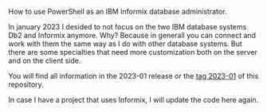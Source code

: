How to use PowerShell as an IBM Informix database administrator.

In january 2023 I desided to not focus on the two IBM database systems Db2 and Informix anymore. Why? Because in generall you can connect and work with them the same way as I do with other database systems. But there are some specialties that need more customization both on the server and on the client side.

You will find all information in the 2023-01 release or the [tag 2023-01](https://github.com/andreasjordan/PowerShell-for-DBAs/tree/2023-01) of this repository.

In case I have a project that uses Informix, I will update the code here again.
